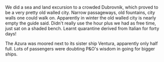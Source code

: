 We did a sea and land excursion to a crowded Dubrovnik, which proved to be
a very pretty old walled city. Narrow passageways, old fountains, city walls one could walk on.
Apparently in winter the old walled city is nearly empty the guide said. Didn't really
use the hour plus we had as free time, just sat on a shaded bench. Learnt quarantine derived from Italian for forty days!

The Azura was moored next to its sister ship Ventura, apparently only half full.  Lots of
passengers were doubting P&amp;O's wisdom in going for bigger ships.
